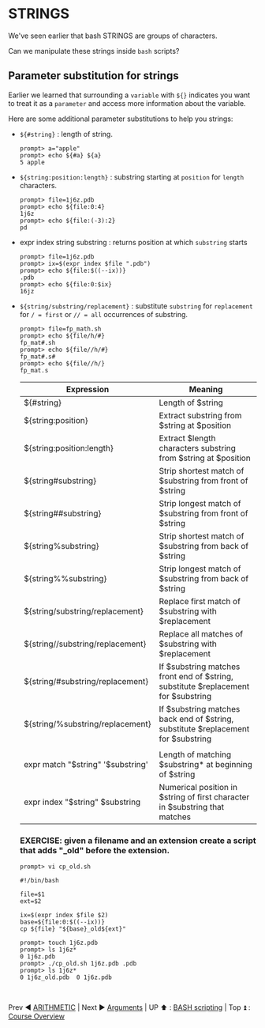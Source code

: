 # STRINGS
We've seen earlier that bash STRINGS are groups of characters.

Can we manipulate these strings inside `bash` scripts?

## Parameter substitution for strings
Earlier we learned that surrounding a `variable` with `${}` indicates you want to treat it as a `parameter` and access more information about the variable.

Here are some additional parameter substitutions to help you strings:
+ `${#string}` : length of string.
  ```
  prompt> a="apple"
  prompt> echo ${#a} ${a}
  5 apple
  ```
+ `${string:position:length}` : substring starting at `position` for `length` characters.
  ```
  prompt> file=1j6z.pdb
  prompt> echo ${file:0:4}
  1j6z
  prompt> echo ${file:(-3):2}
  pd
  ```
+ expr index string substring : returns position at which `substring` starts
  ```
  prompt> file=1j6z.pdb
  prompt> ix=$(expr index $file ".pdb")
  prompt> echo ${file:$((--ix))}
  .pdb
  prompt> echo ${file:0:$ix}
  16jz
  ```
+ `${string/substring/replacement}` : substitute `substring` for `replacement` for `/ = first` or `// = all` occurrences of substring.
  ```
  prompt> file=fp_math.sh
  prompt> echo ${file/h/#}
  fp_mat#.sh
  prompt> echo ${file//h/#}
  fp_mat#.s#
  prompt> echo ${file//h/}
  fp_mat.s
  ```


  |Expression|Meaning|
  |----------|-------|
  |${#string}|Length of $string|
  |${string:position}|Extract substring from $string at $position|
  |${string:position:length}|Extract $length characters substring from $string at $position|	 
  |${string#substring}|Strip shortest match of $substring from front of $string|
  |${string##substring}|Strip longest match of $substring from front of $string|
  |${string%substring}|Strip shortest match of $substring from back of $string|
  |${string%%substring}|Strip longest match of $substring from back of $string|   	 
  |${string/substring/replacement}|Replace first match of $substring with $replacement|
  |${string//substring/replacement}|Replace all matches of $substring with $replacement|
  |${string/#substring/replacement}|If $substring matches front end of $string, substitute $replacement for $substring|
  |${string/%substring/replacement}|If $substring matches back end of $string, substitute $replacement for $substring|
  ||| 	 
  |expr match "$string" '$substring'|Length of matching $substring* at beginning of $string|
  |expr index "$string" $substring|Numerical position in $string of first character in $substring that matches|

  ### EXERCISE: given a filename and an extension create a script that adds "_old" before the extension.

  ```
  prompt> vi cp_old.sh

  #!/bin/bash

  file=$1
  ext=$2

  ix=$(expr index $file $2)
  base=${file:0:$((--ix))}
  cp ${file} "${base}_old${ext}"

  prompt> touch 1j6z.pdb
  prompt> ls 1j6z*
  0 1j6z.pdb
  prompt> ./cp_old.sh 1j6z.pdb .pdb
  prompt> ls 1j6z*
  0 1j6z_old.pdb  0 1j6z.pdb
  ```




<br>

Prev :arrow_backward: [ARITHMETIC](bash_01_03.md) | Next :arrow_forward: [Arguments](bash_01_05.md) | UP :arrow_up: : [BASH scripting](bash_scripting.md) | Top :arrow_double_up: : [Course Overview](docs/index.md)
